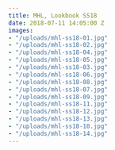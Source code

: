 ```yaml
---
title: MHL, Lookbook SS18
date: 2018-07-11 14:05:00 Z
images:
- "/uploads/mhl-ss18-01.jpg"
- "/uploads/mhl-ss18-02.jpg"
- "/uploads/mhl-ss18-04.jpg"
- "/uploads/mhl-ss18-05.jpg"
- "/uploads/mhl-ss18-03.jpg"
- "/uploads/mhl-ss18-06.jpg"
- "/uploads/mhl-ss18-08.jpg"
- "/uploads/mhl-ss18-07.jpg"
- "/uploads/mhl-ss18-09.jpg"
- "/uploads/mhl-ss18-11.jpg"
- "/uploads/mhl-ss18-12.jpg"
- "/uploads/mhl-ss18-13.jpg"
- "/uploads/mhl-ss18-10.jpg"
- "/uploads/mhl-ss18-14.jpg"
---
```


